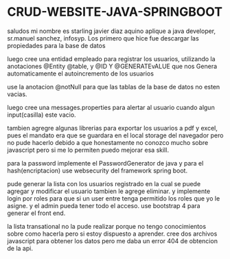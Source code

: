 # CRUD-WEBSITE-JAVA-SPRINGBOOT
saludos mi nombre es starling javier diaz aquino 
aplique a java developer,
sr.manuel sanchez,
infosyp.
Los primero que hice fue descargar las propiedades
para la base de datos

luego cree una entidad empleado para registrar los usuarios,
utilizando la anotaciones @Entity @table, y @ID Y @GENERATEvALUE
que nos Genera automaticamente el autoincremento de los usuarios

use la anotacion @notNull para que las tablas de la base de 
datos no esten vacias.

luego cree una messages.properties para alertar al usuario cuando algun
input(casilla) este vacio.

tambien agregre algunas librerias para exportar los usuarios
a pdf y excel, pues el mandato era que se guardara en el
local storage del navegador pero no pude hacerlo debido
a que honestamente no conozco mucho sobre javascript pero
si me lo permiten puedo mejorar esa skill. 

para la password implemente el PasswordGenerator de java
y para el hash(encriptacion) use websecurity del
framework spring boot.

pude generar la lista con los usuarios registrado
en la cual se puede agregar y modificar el usuario tambien
le agrege eliminar.
y implemente login por roles para que si un user entre
tenga permitido los roles que yo le asigne.
y el admin pueda tener todo el acceso.
 use bootstrap
4 para generar el front end.

la lista transational no la pude realizar porque no tengo
conocimientos sobre como hacerla pero si estoy dispuesto a
aprender. cree dos archivos javascript para obtener los
datos pero me daba un error 404 de obtencion de la api.
